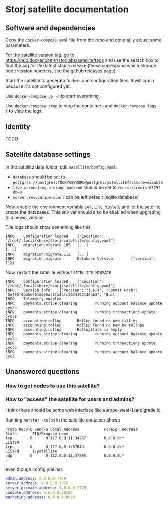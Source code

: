 # Storj satellite documentation

## Software and dependencies

Copy the `docker-compose.yaml` file from the repo and optionally adjust some parameters.

For the satellite version tag, go to https://hub.docker.com/r/storjlabs/satellite/tags and use the search box to find the tag for the latest stable release (these correspond which storage node version numbers, see the github releases page)

Start the satellite to generate folders and configuration files. It will crash because it's not configured yet.

Use `docker-compose up -d` to start everything

Use `docker-compose stop` to stop the containers and `docker-compose logs -f` to view the logs.

## Identity

TODO

## Satellite database settings

In the satellite data folder, edit `satellite/config.yaml`.

* `database` should be set to `postgres://postgres:YOURPASSWORD@postgres/satellite?sslmode=disable`
* `live-accounting.storage-backend` should be set to `redis://redis:6379?db=0`
* `server.revocation-dburl` can be left default (sqlite database)

Now, enable the environment variable `SATELITE_MIGRATE` and let the satellite create the databases. This env var should also be enabled when upgrading to a newer version.

The logs should show something like this:

```log
INFO    Configuration loaded    {"Location": "/root/.local/share/storj/satellite/config.yaml"}
INFO    migration.migrate.105   [...]
[...]
INFO    migration.migrate.112   [...]
INFO    migration.migrate       Database Version        {"version": 112}
```

Now, restart the satellite without `SATELLITE_MIGRATE`

```log
INFO    Configuration loaded    {"Location": "/root/.local/share/storj/satellite/config.yaml"}
INFO    Version info    {"Version": "1.6.4", "Commit Hash": "5e495f4b3bee91d6e6ac2fa43fc5034192146ab3", "Buil
INFO    Telemetry enabled
INFO    payments.stripe:clearing        running account balance update cycle
INFO    payments.stripe:clearing        running transactions update cycle
INFO    accounting:rollup       Rollup found no new tallies
INFO    accounting:rollup       Rollup found no new bw rollups
INFO    accounting:rollup       RollupStats is empty
INFO    payments.stripe:clearing        running account balance update cycle
INFO    payments.stripe:clearing        running transactions update cycle
INFO    payments.stripe:clearing        running account balance update cycl
```

## Unanswered questions

### How to get nodes to use this satellite?

### How to "access" the satellite for users and admins?

I think there should be some web interface like europe-west-1.tardigrade.io.

Running `netstat -tulpn` in the satellite container shows

```text
Proto Recv-Q Send-Q Local Address           Foreign Address         State       PID/Program name
tcp        0      0 127.0.0.11:34287        0.0.0.0:*               LISTEN      -
tcp        0      0 127.0.0.1:37649         0.0.0.0:*               LISTEN      1/satellite
udp        0      0 127.0.0.11:37895        0.0.0.0:*                           -
```

even though config.yml has

```yaml
admin.address: 0.0.0.0:7779
server.address: 0.0.0.0:7777
server.private-address: 0.0.0.0:7778
console.address: 0.0.0.0:10100
marketing.address: 0.0.0.0:8090
```
